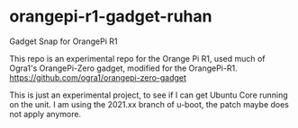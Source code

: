 # orangepi-r1-gadget-ruhan
Gadget Snap for OrangePi R1

This repo is an experimental repo for the Orange Pi R1, used much of Ogra1's OrangePi-Zero gadget, modified for the OrangePi-R1.
https://github.com/ogra1/orangepi-zero-gadget

This is just an experimental project, to see if I can get Ubuntu Core running on the unit.
I am using the 2021.xx branch of u-boot, the patch maybe does not apply anymore.

